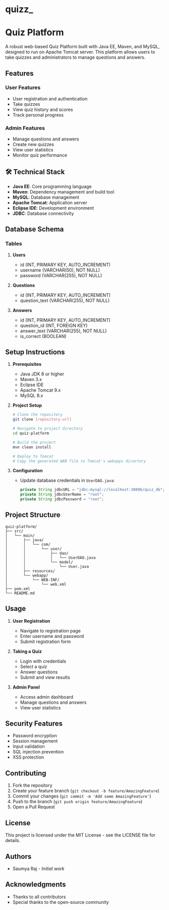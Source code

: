 # quizz_
# Quiz Platform

A robust web-based Quiz Platform built with Java EE, Maven, and MySQL, designed to run on Apache Tomcat server. This platform allows users to take quizzes and administrators to manage questions and answers.

## Features

### User Features
- User registration and authentication
- Take quizzes
- View quiz history and scores
- Track personal progress

### Admin Features
- Manage questions and answers
- Create new quizzes
- View user statistics
- Monitor quiz performance

## 🛠️ Technical Stack

- **Java EE**: Core programming language
- **Maven**: Dependency management and build tool
- **MySQL**: Database management
- **Apache Tomcat**: Application server
- **Eclipse IDE**: Development environment
- **JDBC**: Database connectivity

## Database Schema

### Tables
1. **Users**
   - id (INT, PRIMARY KEY, AUTO_INCREMENT)
   - username (VARCHAR(50), NOT NULL)
   - password (VARCHAR(255), NOT NULL)

2. **Questions**
   - id (INT, PRIMARY KEY, AUTO_INCREMENT)
   - question_text (VARCHAR(255), NOT NULL)

3. **Answers**
   - id (INT, PRIMARY KEY, AUTO_INCREMENT)
   - question_id (INT, FOREIGN KEY)
   - answer_text (VARCHAR(255), NOT NULL)
   - is_correct (BOOLEAN)

## Setup Instructions

1. **Prerequisites**
   - Java JDK 8 or higher
   - Maven 3.x
   - Eclipse IDE
   - Apache Tomcat 9.x
   - MySQL 8.x



2. **Project Setup**
   ```bash
   # Clone the repository
   git clone [repository-url]

   # Navigate to project directory
   cd quiz-platform

   # Build the project
   mvn clean install

   # Deploy to Tomcat
   # Copy the generated WAR file to Tomcat's webapps directory
   ```

3. **Configuration**
   - Update database credentials in `UserDAO.java`:
     ```java
     private String jdbcURL = "jdbc:mysql://localhost:30006/quiz_db";
     private String jdbcUserName = "root";
     private String jdbcPassword = "root";
     ```

## Project Structure

```
quiz-platform/
├── src/
│   └── main/
│       ├── java/
│       │   └── com/
│       │       └── user/
│       │           ├── dao/
│       │           │   └── UserDAO.java
│       │           └── model/
│       │               └── User.java
│       ├── resources/
│       └── webapp/
│           └── WEB-INF/
│               └── web.xml
├── pom.xml
└── README.md
```

## Usage

1. **User Registration**
   - Navigate to registration page
   - Enter username and password
   - Submit registration form

2. **Taking a Quiz**
   - Login with credentials
   - Select a quiz
   - Answer questions
   - Submit and view results

3. **Admin Panel**
   - Access admin dashboard
   - Manage questions and answers
   - View user statistics

## Security Features

- Password encryption
- Session management
- Input validation
- SQL injection prevention
- XSS protection

## Contributing

1. Fork the repository
2. Create your feature branch (`git checkout -b feature/AmazingFeature`)
3. Commit your changes (`git commit -m 'Add some AmazingFeature'`)
4. Push to the branch (`git push origin feature/AmazingFeature`)
5. Open a Pull Request

## License

This project is licensed under the MIT License - see the LICENSE file for details.

## Authors

- Saumya Raj - *Initial work*

## Acknowledgments

- Thanks to all contributors
- Special thanks to the open-source community
